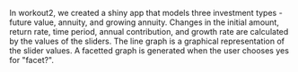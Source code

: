 In workout2, we created a shiny app that models three investment types - future value, annuity, and growing annuity. Changes in the initial amount, return rate, time period, annual contribution, and growth rate are calculated by the values of the sliders. The line graph is a graphical representation of the slider values. A facetted graph is generated when the user chooses yes for "facet?".
